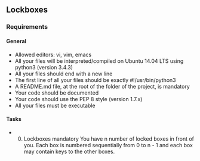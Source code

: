 ##  Lockboxes
### Requirements
#### General
* Allowed editors: vi, vim, emacs
* All your files will be interpreted/compiled on Ubuntu 14.04 LTS using python3 (version 3.4.3)
* All your files should end with a new line
* The first line of all your files should be exactly #!/usr/bin/python3
* A README.md file, at the root of the folder of the project, is mandatory
* Your code should be documented
* Your code should use the PEP 8 style (version 1.7.x)
* All your files must be executable
#### Tasks
* 0. Lockboxes mandatory
You have n number of locked boxes in front of you. Each box is numbered sequentially from 0 to n - 1 and each box may contain keys to the other boxes.